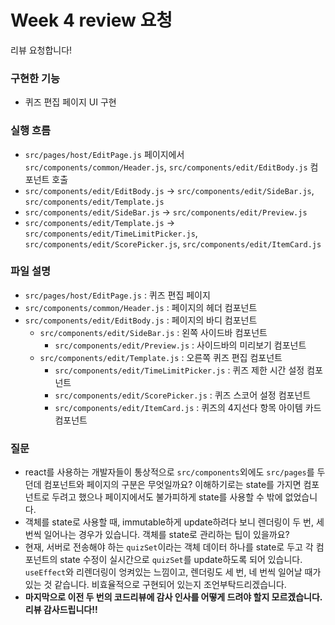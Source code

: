 # Week 4 review 요청

리뷰 요청합니다!

</details>

### 구현한 기능

- 퀴즈 편집 페이지 UI 구현

### 실행 흐름

- `src/pages/host/EditPage.js` 페이지에서 `src/components/common/Header.js`, `src/components/edit/EditBody.js` 컴포넌트 호출
- `src/components/edit/EditBody.js` -> `src/components/edit/SideBar.js`, `src/components/edit/Template.js`
- `src/components/edit/SideBar.js` -> `src/components/edit/Preview.js`
- `src/components/edit/Template.js` -> `src/components/edit/TimeLimitPicker.js`, `src/components/edit/ScorePicker.js`, `src/components/edit/ItemCard.js`

### 파일 설명

- `src/pages/host/EditPage.js` : 퀴즈 편집 페이지
- `src/components/common/Header.js` : 페이지의 헤더 컴포넌트
- `src/components/edit/EditBody.js` : 페이지의 바디 컴포넌트
  - `src/components/edit/SideBar.js` : 왼쪽 사이드바 컴포넌트
    - `src/components/edit/Preview.js` : 사이드바의 미리보기 컴포넌트
  - `src/components/edit/Template.js` : 오른쪽 퀴즈 편집 컴포넌트
    - `src/components/edit/TimeLimitPicker.js` : 퀴즈 제한 시간 설정 컴포넌트
    - `src/components/edit/ScorePicker.js` : 퀴즈 스코어 설정 컴포넌트
    - `src/components/edit/ItemCard.js` : 퀴즈의 4지선다 항목 아이템 카드 컴포넌트

### 질문

- react를 사용하는 개발자들이 통상적으로 `src/components`외에도 `src/pages`를 두던데 컴포넌트와 페이지의 구분은 무엇일까요? 이해하기로는 state를 가지면 컴포넌트로 두려고 했으나 페이지에서도 불가피하게 state를 사용할 수 밖에 없었습니다.
- 객체를 state로 사용할 때, immutable하게 update하려다 보니 렌더링이 두 번, 세 번씩 일어나는 경우가 있습니다. 객체를 state로 관리하는 팁이 있을까요?
- 현재, 서버로 전송해야 하는 `quizSet`이라는 객체 데이터 하나를 state로 두고 각 컴포넌트의 state 수정이 실시간으로 `quizSet`를 update하도록 되어 있습니다. `useEffect`와 리렌더링이 엉켜있는 느낌이고, 렌더링도 세 번, 네 번씩 일어날 때가 있는 것 같습니다. 비효율적으로 구현되어 있는지 조언부탁드리겠습니다.
- **마지막으로 이전 두 번의 코드리뷰에 감사 인사를 어떻게 드려야 할지 모르겠습니다. 리뷰 감사드립니다!!**
